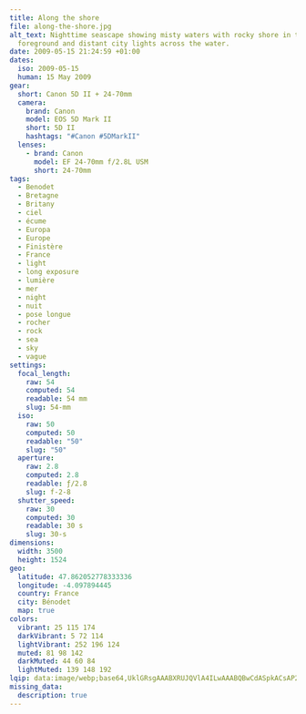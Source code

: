 ```yaml
---
title: Along the shore
file: along-the-shore.jpg
alt_text: Nighttime seascape showing misty waters with rocky shore in the
  foreground and distant city lights across the water.
date: 2009-05-15 21:24:59 +01:00
dates:
  iso: 2009-05-15
  human: 15 May 2009
gear:
  short: Canon 5D II + 24-70mm
  camera:
    brand: Canon
    model: EOS 5D Mark II
    short: 5D II
    hashtags: "#Canon #5DMarkII"
  lenses:
    - brand: Canon
      model: EF 24-70mm f/2.8L USM
      short: 24-70mm
tags:
  - Benodet
  - Bretagne
  - Britany
  - ciel
  - écume
  - Europa
  - Europe
  - Finistère
  - France
  - light
  - long exposure
  - lumière
  - mer
  - night
  - nuit
  - pose longue
  - rocher
  - rock
  - sea
  - sky
  - vague
settings:
  focal_length:
    raw: 54
    computed: 54
    readable: 54 mm
    slug: 54-mm
  iso:
    raw: 50
    computed: 50
    readable: "50"
    slug: "50"
  aperture:
    raw: 2.8
    computed: 2.8
    readable: ƒ/2.8
    slug: f-2-8
  shutter_speed:
    raw: 30
    computed: 30
    readable: 30 s
    slug: 30-s
dimensions:
  width: 3500
  height: 1524
geo:
  latitude: 47.862052778333336
  longitude: -4.097894445
  country: France
  city: Bénodet
  map: true
colors:
  vibrant: 25 115 174
  darkVibrant: 5 72 114
  lightVibrant: 252 196 124
  muted: 81 98 142
  darkMuted: 44 60 84
  lightMuted: 139 148 192
lqip: data:image/webp;base64,UklGRsgAAABXRUJQVlA4ILwAAABQBwCdASpkACsAP22gy1i0q70qMNuZm6AtiWIAyAIfYL9GL7HpYRJtxBazHv/ijejbngKqGqj9ilRmGuYfbBtKD0QAAP7iELm/qCvF5iV4mStGHr1/Ihl44DD/LUfb+Pho5KxqOu4tsQBR9geXP/LSTHpfh2uPj2DxWniyop6BC/zi6gBrkc4FSyNgrH8C2RjkXwP9gJwgX4ulw445yDbGtc0rlGOHaGKdIYZVuqym3FgRpR+jFzcpHAAAAA==
missing_data:
  description: true
---
```



